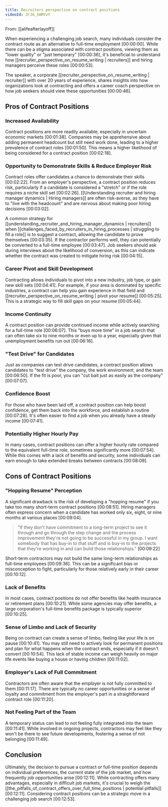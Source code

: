 ```yaml
---
title: Recruiters perspective on contract positions
videoId: 3rJm_5AMYvY
---
```


From: [[alifeafterlayoff]] <br/> 

When experiencing a challenging job search, many individuals consider the contract route as an alternative to full-time employment <a class="yt-timestamp" data-t="00:00:00">[00:00:00]</a>. While there can be a stigma associated with contract positions, viewing them as "lower quality" or "just temporary" <a class="yt-timestamp" data-t="00:00:36">[00:00:36]</a>, it's beneficial to understand how [[recruiter_perspective_on_resume_writing | recruiters]] and hiring managers perceive these roles <a class="yt-timestamp" data-t="00:00:53">[00:00:53]</a>.

The speaker, a corporate [[recruiter_perspective_on_resume_writing | recruiter]] with over 20 years of experience, shares insights into how organizations look at contracting and offers a career coach perspective on how job seekers should view these opportunities <a class="yt-timestamp" data-t="00:00:46">[00:00:46]</a>.

## Pros of Contract Positions

### Increased Availability
Contract positions are more readily available, especially in uncertain economic markets <a class="yt-timestamp" data-t="00:01:38">[00:01:38]</a>. Companies may be apprehensive about adding permanent headcount but still need work done, leading to a higher prevalence of contract roles <a class="yt-timestamp" data-t="00:01:50">[00:01:50]</a>. This means a higher likelihood of being considered for a contract position <a class="yt-timestamp" data-t="00:02:18">[00:02:18]</a>.

### Opportunity to Demonstrate Skills & Reduce Employer Risk
Contract roles offer candidates a chance to demonstrate their skills <a class="yt-timestamp" data-t="00:02:22">[00:02:22]</a>. From an employer's perspective, a contract position reduces risk, particularly if a candidate is considered a "stretch" or if the role requires a niche skill set <a class="yt-timestamp" data-t="00:02:26">[00:02:26]</a>. [[Understanding recruiter and hiring manager dynamics | Hiring managers]] are often risk-averse, as they have to "live with the headcount" and are nervous about making poor hiring decisions <a class="yt-timestamp" data-t="00:03:02">[00:03:02]</a>.

A common strategy for [[understanding_recruiter_and_hiring_manager_dynamics | recruiters]] when [[challenges_faced_by_recruiters_in_hiring_processes | struggling to fill a role]] is to suggest a contract, allowing the candidate to prove themselves <a class="yt-timestamp" data-t="00:03:35">[00:03:35]</a>. If the contractor performs well, they can potentially be converted to a full-time employee <a class="yt-timestamp" data-t="00:03:47">[00:03:47]</a>. Job seekers should ask during interviews about the likelihood of conversion, as this can indicate whether the contract was created to mitigate hiring risk <a class="yt-timestamp" data-t="00:04:15">[00:04:15]</a>.

### Career Pivot and Skill Development
Contracting allows individuals to pivot into a new industry, job type, or gain new skill sets <a class="yt-timestamp" data-t="00:04:41">[00:04:41]</a>. For example, if your area is dominated by specific industries, a contract can help you gain experience in that field and [[recruiter_perspective_on_resume_writing | pivot your resume]] <a class="yt-timestamp" data-t="00:05:25">[00:05:25]</a>. This is a strategic way to fill skill gaps on your resume <a class="yt-timestamp" data-t="00:05:44">[00:05:44]</a>.

### Income Continuity
A contract position can provide continued income while actively searching for a full-time role <a class="yt-timestamp" data-t="00:06:07">[00:06:07]</a>. This "buys more time" in a job search that can often take six to nine months or even up to a year, especially given that unemployment benefits run out <a class="yt-timestamp" data-t="00:06:16">[00:06:16]</a>.

### "Test Drive" for Candidates
Just as companies can test drive candidates, a contract position allows candidates to "test drive" the company, the work environment, and the team <a class="yt-timestamp" data-t="00:06:50">[00:06:50]</a>. If the fit is poor, you can "cut bait just as easily as the company" <a class="yt-timestamp" data-t="00:07:07">[00:07:07]</a>.

### Confidence Boost
For those who have been laid off, a contract position can help boost confidence, get them back into the workforce, and establish a routine <a class="yt-timestamp" data-t="00:07:28">[00:07:28]</a>. It's often easier to find a job when you already have a steady income <a class="yt-timestamp" data-t="00:07:41">[00:07:41]</a>.

### Potentially Higher Hourly Pay
In many cases, contract positions can offer a higher hourly rate compared to the equivalent full-time role, sometimes significantly more <a class="yt-timestamp" data-t="00:07:54">[00:07:54]</a>. While this comes with a lack of benefits and security, some individuals can earn enough to take extended breaks between contracts <a class="yt-timestamp" data-t="00:08:09">[00:08:09]</a>.

## Cons of Contract Positions

### "Hopping Resume" Perception
A significant drawback is the risk of developing a "hopping resume" if you take too many short-term contract positions <a class="yt-timestamp" data-t="00:08:51">[00:08:51]</a>. Hiring managers often express concern when a candidate has worked only six, eight, or nine months at various places <a class="yt-timestamp" data-t="00:09:04">[00:09:04]</a>.

> "If they don't have commitment to a long-term project to see it through and go through the step change and the process improvement they're not going to be successful in my group. I want somebody that has buy-in to that stuff and is buy-in to the projects that they're working in and can build those relationships." <a class="yt-timestamp" data-t="00:09:22">[00:09:22]</a>

Short-term contractors may not build the same long-term relationships as full-time employees <a class="yt-timestamp" data-t="00:09:36">[00:09:36]</a>. This can be a significant bias or misconception to fight, particularly for those relatively early in their career <a class="yt-timestamp" data-t="00:10:12">[00:10:12]</a>.

### Lack of Benefits
In most cases, contract positions do not offer benefits like health insurance or retirement plans <a class="yt-timestamp" data-t="00:10:21">[00:10:21]</a>. While some agencies may offer benefits, a large corporation's full-time benefits package is typically superior <a class="yt-timestamp" data-t="00:10:25">[00:10:25]</a>.

### Sense of Limbo and Lack of Security
Being on contract can create a sense of limbo, feeling like your life is on pause <a class="yt-timestamp" data-t="00:10:41">[00:10:41]</a>. You may still need to actively look for permanent positions and plan for what happens when the contract ends, especially if it doesn't convert <a class="yt-timestamp" data-t="00:10:54">[00:10:54]</a>. This lack of stable income can weigh heavily on major life events like buying a house or having children <a class="yt-timestamp" data-t="00:11:02">[00:11:02]</a>.

### Employer's Lack of Full Commitment
Contractors are often aware that the employer is not fully committed to them <a class="yt-timestamp" data-t="00:11:17">[00:11:17]</a>. There are typically no career opportunities or a sense of loyalty and commitment from the employer's part in a straightforward contract role <a class="yt-timestamp" data-t="00:11:20">[00:11:20]</a>.

### Not Feeling Part of the Team
A temporary status can lead to not feeling fully integrated into the team <a class="yt-timestamp" data-t="00:11:41">[00:11:41]</a>. While involved in ongoing projects, contractors may feel like they won't be there to see future developments, fostering a sense of not belonging <a class="yt-timestamp" data-t="00:11:49">[00:11:49]</a>.

## Conclusion
Ultimately, the decision to pursue a contract or full-time position depends on individual preferences, the current state of the job market, and how frequently job opportunities arise <a class="yt-timestamp" data-t="00:12:11">[00:12:11]</a>. While contracting offers many advantages, especially in difficult job markets, it's crucial to weigh the [[the_pitfalls_of_contract_offers_over_full_time_positions | potential pitfalls]] <a class="yt-timestamp" data-t="00:12:11">[00:12:11]</a>. Considering contract positions can be a strategic move in a challenging job search <a class="yt-timestamp" data-t="00:12:53">[00:12:53]</a>.